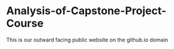 # Analysis-of-Capstone-Project-Course
This is our outward facing public website on the github.io domain
